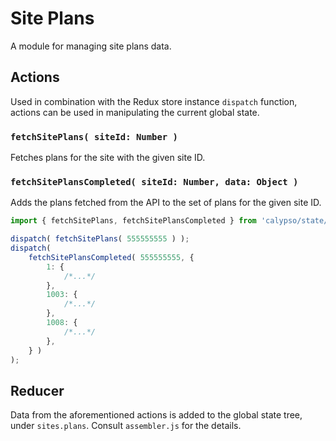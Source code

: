 # Site Plans

A module for managing site plans data.

## Actions

Used in combination with the Redux store instance `dispatch` function, actions can be used in manipulating the current global state.

### `fetchSitePlans( siteId: Number )`

Fetches plans for the site with the given site ID.

### `fetchSitePlansCompleted( siteId: Number, data: Object )`

Adds the plans fetched from the API to the set of plans for the given site ID.

```js
import { fetchSitePlans, fetchSitePlansCompleted } from 'calypso/state/sites/plans/actions';

dispatch( fetchSitePlans( 555555555 ) );
dispatch(
	fetchSitePlansCompleted( 555555555, {
		1: {
			/*...*/
		},
		1003: {
			/*...*/
		},
		1008: {
			/*...*/
		},
	} )
);
```

## Reducer

Data from the aforementioned actions is added to the global state tree, under `sites.plans`.
Consult `assembler.js` for the details.
